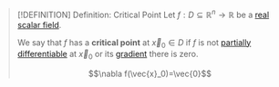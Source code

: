 >[!DEFINITION] Definition: Critical Point
>Let $f: D\subseteq\mathbb{R}^n\to\mathbb{R}$ be a [real scalar field](../Real%20Scalar%20Field.md).
>
>We say that $f$ has a **critical point** at $\vec{x}_0\in D$ if $f$ is not [partially differentiable](Partial%20Derivatives%20of%20Real%20Scalar%20Fields.md) at $\vec{x}_0$ or its [gradient](Gradient.md) there is zero.
>
>$$\nabla f(\vec{x}_0)=\vec{0}$$
>
